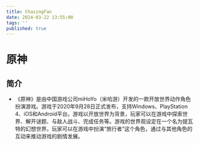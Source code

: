```yaml
---
title: ChasingFan
date: 2024-03-22 13:55:00
tags: ''
published: true
---
```

# 原神

## 简介
   - 《原神》是由中国游戏公司miHoYo（米哈游）开发的一款开放世界动作角色扮演游戏。游戏于2020年9月28日正式发布，支持Windows、PlayStation 4、iOS和Android平台。游戏以开放世界为背景，玩家可以在游戏中探索世界、解开谜题、与敌人战斗、完成任务等。游戏的世界观设定在一个名为提瓦特的幻想世界，玩家可以在游戏中扮演“旅行者”这个角色，通过与其他角色的互动来推动游戏的剧情发展。